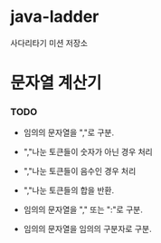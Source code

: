 # java-ladder
사다리타기 미션 저장소

# 문자열 계산기

### TODO
- 임의의 문자열을 ","로 구분.
- ","나눈 토큰들이 숫자가 아닌 경우 처리
- ","나눈 토큰들이 음수인 경우 처리
- ","나눈 토큰들의 합을 반환.

- 임의의 문자열을 "," 또는 ":"로 구분.

- 임의의 문자열을 임의의 구분자로 구분.